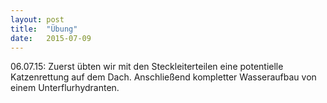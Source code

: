 ```yaml
---
layout: post
title:  "Übung"
date:   2015-07-09
---
```


06.07.15: Zuerst übten wir mit den Steckleiterteilen eine potentielle Katzenrettung auf dem Dach. Anschließend kompletter Wasseraufbau von einem Unterflurhydranten.

